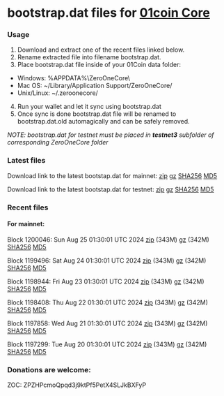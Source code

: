 # bootstrap.dat files for [01coin Core](https://01coin.io)

### Usage

1. Download and extract one of the recent files linked below.
2. Rename extracted file into filename bootstrap.dat.
3. Place bootstrap.dat file inside of your 01Coin data folder:
 - Windows: %APPDATA%\ZeroOneCore\
 - Mac OS: ~/Library/Application Support/ZeroOneCore/
 - Unix/Linux: ~/.zeroonecore/
4. Run your wallet and let it sync using bootstrap.dat
5. Once sync is done bootstrap.dat file will be renamed to bootstrap.dat.old automagically and can be safely removed.

_NOTE: bootstrap.dat for testnet must be placed in **testnet3** subfolder of corresponding ZeroOneCore folder_

### Latest files
Download link to the latest bootstap.dat for mainnet: [zip](https://files.01coin.io/mainnet/bootstrap.dat.zip) [gz](https://files.01coin.io/mainnet/bootstrap.dat.tar.gz) [SHA256](https://files.01coin.io/mainnet/sha256.txt) [MD5](https://files.01coin.io/mainnet/md5.txt)

Download link to the latest bootstap.dat for testnet: [zip](https://files.01coin.io/testnet/bootstrap.dat.zip) [gz](https://files.01coin.io/testnet/bootstrap.dat.tar.gz) [SHA256](https://files.01coin.io/testnet/sha256.txt) [MD5](https://files.01coin.io/testnet/md5.txt)

### Recent files

#### For mainnet:

Block 1200046: Sun Aug 25 01:30:01 UTC 2024 [zip](https://files.01coin.io/mainnet/2024-08-25/bootstrap.dat.zip) (343M) [gz](https://files.01coin.io/mainnet/2024-08-25/bootstrap.dat.tar.gz) (342M) [SHA256](https://files.01coin.io/mainnet/2024-08-25/sha256.txt) [MD5](https://files.01coin.io/mainnet/2024-08-25/md5.txt)

Block 1199496: Sat Aug 24 01:30:01 UTC 2024 [zip](https://files.01coin.io/mainnet/2024-08-24/bootstrap.dat.zip) (343M) [gz](https://files.01coin.io/mainnet/2024-08-24/bootstrap.dat.tar.gz) (342M) [SHA256](https://files.01coin.io/mainnet/2024-08-24/sha256.txt) [MD5](https://files.01coin.io/mainnet/2024-08-24/md5.txt)

Block 1198944: Fri Aug 23 01:30:01 UTC 2024 [zip](https://files.01coin.io/mainnet/2024-08-23/bootstrap.dat.zip) (343M) [gz](https://files.01coin.io/mainnet/2024-08-23/bootstrap.dat.tar.gz) (342M) [SHA256](https://files.01coin.io/mainnet/2024-08-23/sha256.txt) [MD5](https://files.01coin.io/mainnet/2024-08-23/md5.txt)

Block 1198408: Thu Aug 22 01:30:01 UTC 2024 [zip](https://files.01coin.io/mainnet/2024-08-22/bootstrap.dat.zip) (343M) [gz](https://files.01coin.io/mainnet/2024-08-22/bootstrap.dat.tar.gz) (342M) [SHA256](https://files.01coin.io/mainnet/2024-08-22/sha256.txt) [MD5](https://files.01coin.io/mainnet/2024-08-22/md5.txt)

Block 1197858: Wed Aug 21 01:30:01 UTC 2024 [zip](https://files.01coin.io/mainnet/2024-08-21/bootstrap.dat.zip) (343M) [gz](https://files.01coin.io/mainnet/2024-08-21/bootstrap.dat.tar.gz) (342M) [SHA256](https://files.01coin.io/mainnet/2024-08-21/sha256.txt) [MD5](https://files.01coin.io/mainnet/2024-08-21/md5.txt)

Block 1197299: Tue Aug 20 01:30:01 UTC 2024 [zip](https://files.01coin.io/mainnet/2024-08-20/bootstrap.dat.zip) (343M) [gz](https://files.01coin.io/mainnet/2024-08-20/bootstrap.dat.tar.gz) (342M) [SHA256](https://files.01coin.io/mainnet/2024-08-20/sha256.txt) [MD5](https://files.01coin.io/mainnet/2024-08-20/md5.txt)


### Donations are welcome:

ZOC: ZPZHPcmoQpqd3j9ktPf5PetX4SLJkBXFyP
